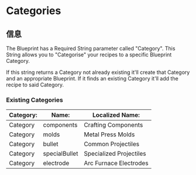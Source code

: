 # Categories

## 信息
The Blueprint has a Required String parameter called "Category". This String allows you to "Categorise" your recipes to a specific Blueprint Category.

If this string returns a Category not already existing it'll create that Category and an appropriate Blueprint. If it finds an existing Category it'll add the recipe to said Category.

### Existing Categories

| Category: | Name:         | Localized Name:         |
| --------- | ------------- | ----------------------- |
| Category  | components    | Crafting Components     |
| Category  | molds         | Metal Press Molds       |
| Category  | bullet        | Common Projectiles      |
| Category  | specialBullet | Specialized Projectiles |
| Category  | electrode     | Arc Furnace Electrodes  |